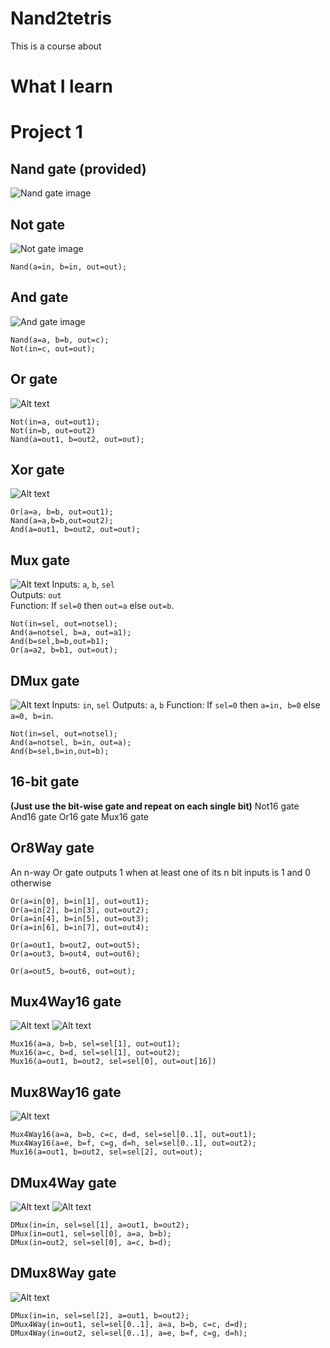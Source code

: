 # Nand2tetris
This is a course about

# What I learn

# Project 1 

## Nand gate (provided)
![Nand gate image](images_for_readme/nand.png)

## Not gate
![Not gate image](images_for_readme/not.png) 

```hdl
Nand(a=in, b=in, out=out);
```
## And gate 
![And gate image](images_for_readme/and.png)
```hdl
Nand(a=a, b=b, out=c);
Not(in=c, out=out);
```
## Or gate 
![Alt text](images_for_readme/Or.png)
```hdl
Not(in=a, out=out1);
Not(in=b, out=out2)
Nand(a=out1, b=out2, out=out);
```
## Xor gate 
![Alt text](images_for_readme/xor.png)
```hdl
Or(a=a, b=b, out=out1);
Nand(a=a,b=b,out=out2);
And(a=out1, b=out2, out=out);
```
## Mux gate  
![Alt text](images_for_readme/Mux.png)
Inputs: `a`, `b`, `sel`  
Outputs: `out`  
Function: If `sel=0` then `out=a` else `out=b`. 

```hdl
Not(in=sel, out=notsel);
And(a=notsel, b=a, out=a1); 
And(b=sel,b=b,out=b1); 
Or(a=a2, b=b1, out=out);
```
## DMux gate 
![Alt text](images_for_readme/DMux.png)
Inputs: `in`, `sel`
Outputs: `a`, `b`
Function: If `sel=0` then `a=in, b=0` else `a=0, b=in`.
```hdl
Not(in=sel, out=notsel);
And(a=notsel, b=in, out=a); 
And(b=sel,b=in,out=b);  
```
## 16-bit gate 
**(Just use the bit-wise gate and repeat on each single bit)**
Not16 gate 
And16 gate 
Or16 gate 
Mux16 gate 
 
## Or8Way gate 
An n-way Or gate outputs 1 when at least one of its n bit inputs is 1 and 0 otherwise

```hdl
Or(a=in[0], b=in[1], out=out1);
Or(a=in[2], b=in[3], out=out2);
Or(a=in[4], b=in[5], out=out3);
Or(a=in[6], b=in[7], out=out4);

Or(a=out1, b=out2, out=out5);
Or(a=out3, b=out4, out=out6);

Or(a=out5, b=out6, out=out); 
```

## Mux4Way16 gate 
![Alt text](images_for_readme/Mux4Way16.png) 
![Alt text](images_for_readme/Mux4Way16_des.jpeg)
```hdl
Mux16(a=a, b=b, sel=sel[1], out=out1);
Mux16(a=c, b=d, sel=sel[1], out=out2);
Mux16(a=out1, b=out2, sel=sel[0], out=out[16])
```
## Mux8Way16 gate
![Alt text](images_for_readme/Mux8Way16_des.jpeg)
```hdl
Mux4Way16(a=a, b=b, c=c, d=d, sel=sel[0..1], out=out1);
Mux4Way16(a=e, b=f, c=g, d=h, sel=sel[0..1], out=out2);
Mux16(a=out1, b=out2, sel=sel[2], out=out);
```
## DMux4Way gate 
![Alt text](images_for_readme/DMux4Way.png)
![Alt text](images_for_readme/DMux4way_des.jpeg) 
```hdl
DMux(in=in, sel=sel[1], a=out1, b=out2);
DMux(in=out1, sel=sel[0], a=a, b=b);
DMux(in=out2, sel=sel[0], a=c, b=d);
```
## DMux8Way gate  
![Alt text](images_for_readme/DMux8way_des.jpeg)
```hdl
DMux(in=in, sel=sel[2], a=out1, b=out2);
DMux4Way(in=out1, sel=sel[0..1], a=a, b=b, c=c, d=d);
DMux4Way(in=out2, sel=sel[0..1], a=e, b=f, c=g, d=h);
```